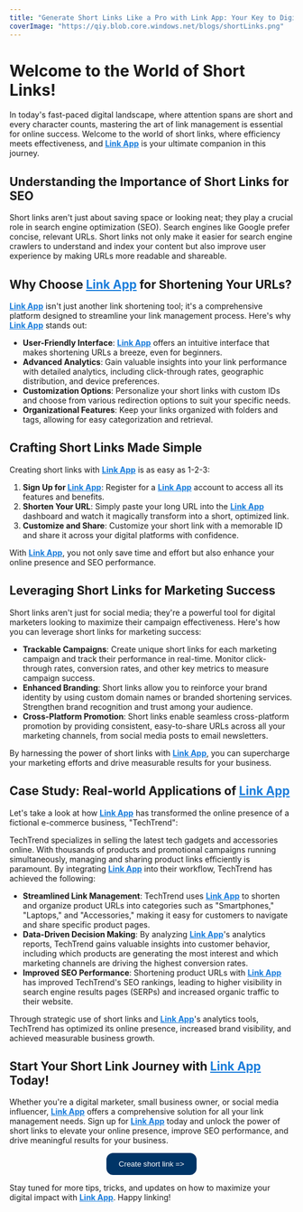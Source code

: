 ```yaml
---
title: "Generate Short Links Like a Pro with Link App: Your Key to Digital Success"
coverImage: "https://qiy.blob.core.windows.net/blogs/shortLinks.png"
---
```


# Welcome to the World of Short Links!

In today's fast-paced digital landscape, where attention spans are short and every character counts, mastering the art of link management is essential for online success. Welcome to the world of short links, where efficiency meets effectiveness, and <a href="https://www.linkapp.one" style="color: #1a7ddb;">**Link App**</a> is your ultimate companion in this journey.

## Understanding the Importance of Short Links for SEO

Short links aren't just about saving space or looking neat; they play a crucial role in search engine optimization (SEO). Search engines like Google prefer concise, relevant URLs. Short links not only make it easier for search engine crawlers to understand and index your content but also improve user experience by making URLs more readable and shareable.

## Why Choose <a href="https://www.linkapp.one" style="color: #1a7ddb;">**Link App**</a> for Shortening Your URLs?

<a href="https://www.linkapp.one" style="color: #1a7ddb;">**Link App**</a> isn't just another link shortening tool; it's a comprehensive platform designed to streamline your link management process. Here's why <a href="https://www.linkapp.one" style="color: #1a7ddb;">**Link App**</a> stands out:

- **User-Friendly Interface**: <a href="https://www.linkapp.one" style="color: #1a7ddb;">**Link App**</a> offers an intuitive interface that makes shortening URLs a breeze, even for beginners.
- **Advanced Analytics**: Gain valuable insights into your link performance with detailed analytics, including click-through rates, geographic distribution, and device preferences.
- **Customization Options**: Personalize your short links with custom IDs and choose from various redirection options to suit your specific needs.
- **Organizational Features**: Keep your links organized with folders and tags, allowing for easy categorization and retrieval.

## Crafting Short Links Made Simple

Creating short links with <a href="https://www.linkapp.one" style="color: #1a7ddb;">**Link App**</a> is as easy as 1-2-3:

1. **Sign Up for <a href="https://www.linkapp.one" style="color: #1a7ddb;">**Link App**</a>**: Register for a <a href="https://www.linkapp.one" style="color: #1a7ddb;">**Link App**</a> account to access all its features and benefits.
2. **Shorten Your URL**: Simply paste your long URL into the <a href="https://www.linkapp.one" style="color: #1a7ddb;">**Link App**</a> dashboard and watch it magically transform into a short, optimized link.
3. **Customize and Share**: Customize your short link with a memorable ID and share it across your digital platforms with confidence.

With <a href="https://www.linkapp.one" style="color: #1a7ddb;">**Link App**</a>, you not only save time and effort but also enhance your online presence and SEO performance.

## Leveraging Short Links for Marketing Success

Short links aren't just for social media; they're a powerful tool for digital marketers looking to maximize their campaign effectiveness. Here's how you can leverage short links for marketing success:

- **Trackable Campaigns**: Create unique short links for each marketing campaign and track their performance in real-time. Monitor click-through rates, conversion rates, and other key metrics to measure campaign success.
- **Enhanced Branding**: Short links allow you to reinforce your brand identity by using custom domain names or branded shortening services. Strengthen brand recognition and trust among your audience.
- **Cross-Platform Promotion**: Short links enable seamless cross-platform promotion by providing consistent, easy-to-share URLs across all your marketing channels, from social media posts to email newsletters.

By harnessing the power of short links with <a href="https://www.linkapp.one" style="color: #1a7ddb;">**Link App**</a>, you can supercharge your marketing efforts and drive measurable results for your business.

## Case Study: Real-world Applications of <a href="https://www.linkapp.one" style="color: #1a7ddb;">**Link App**</a>

Let's take a look at how <a href="https://www.linkapp.one" style="color: #1a7ddb;">**Link App**</a> has transformed the online presence of a fictional e-commerce business, "TechTrend":

TechTrend specializes in selling the latest tech gadgets and accessories online. With thousands of products and promotional campaigns running simultaneously, managing and sharing product links efficiently is paramount. By integrating <a href="https://www.linkapp.one" style="color: #1a7ddb;">**Link App**</a> into their workflow, TechTrend has achieved the following:

- **Streamlined Link Management**: TechTrend uses <a href="https://www.linkapp.one" style="color: #1a7ddb;">**Link App**</a> to shorten and organize product URLs into categories such as "Smartphones," "Laptops," and "Accessories," making it easy for customers to navigate and share specific product pages.
- **Data-Driven Decision Making**: By analyzing <a href="https://www.linkapp.one" style="color: #1a7ddb;">**Link App**</a>'s analytics reports, TechTrend gains valuable insights into customer behavior, including which products are generating the most interest and which marketing channels are driving the highest conversion rates.
- **Improved SEO Performance**: Shortening product URLs with <a href="https://www.linkapp.one" style="color: #1a7ddb;">**Link App**</a> has improved TechTrend's SEO rankings, leading to higher visibility in search engine results pages (SERPs) and increased organic traffic to their website.

Through strategic use of short links and <a href="https://www.linkapp.one" style="color: #1a7ddb;">**Link App**</a>'s analytics tools, TechTrend has optimized its online presence, increased brand visibility, and achieved measurable business growth.

## Start Your Short Link Journey with <a href="https://www.linkapp.one" style="color: #1a7ddb;">**Link App**</a> Today!

Whether you're a digital marketer, small business owner, or social media influencer, <a href="https://www.linkapp.one" style="color: #1a7ddb;">**Link App**</a> offers a comprehensive solution for all your link management needs. Sign up for <a href="https://www.linkapp.one" style="color: #1a7ddb;">**Link App**</a> today and unlock the power of short links to elevate your online presence, improve SEO performance, and drive meaningful results for your business.

<p style="text-align: center;">
    <a href="https://www.linkapp.one" style="text-decoration: none;">
        <button style="background-color: #003567; color: white; border-radius: 12px; border: 2px solid #003567; padding: 10px 20px; margin: 0;">Create short link =>
        </button>
    </a>
</p>

Stay tuned for more tips, tricks, and updates on how to maximize your digital impact with <a href="https://www.linkapp.one" style="color: #1a7ddb;">**Link App**</a>. Happy linking!
